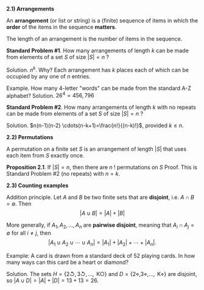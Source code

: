 
**2.1) Arrangements**

An **arrangement** (or list or string) is a (finite) sequence of items in which the **order** of the items in the sequence **matters**.

The length of an arrangement is the number of items in the sequence.

**Standard Problem \#1**. How many arrangements of length $k$ can be made from elements of a set $S$ of size $|S|=n$ ?

Solution. $n^{k}$. Why? Each arrangement has $k$ places each of which can be occupied by any one of $n$ entries.

Example. How many 4-letter "words" can be made from the standard A-Z alphabet?
Solution. $26^{4}=456,796$

**Standard Problem $\# 2$**. How many arrangements of length $k$ with no repeats can be made from elements of a set $S$ of size $|S|=n$ ?

Solution. $n(n-1)(n-2) \cdots(n-k+1)=\frac{n!}{(n-k)!}$, provided $k \leq n$.

**2.2) Permutations**

A permutation on a finite set $S$ is an arrangement of length $|S|$ that uses each item from $S$ exactly once.

**Proposition 2.1**. If $|S|=n$, then there are $n$ ! permutations on $S$
Proof. This is Standard Problem \#2 (no repeats) with $n=k$.

**2.3) Counting examples**


Addition principle. Let $A$ and $B$ be two finite sets that are **disjoint**, i.e. $A \cap B=\emptyset$. Then
$$
|A \cup B|=|A|+|B|
$$

More generally, if $A_{1}, A_{2}, \ldots, A_{n}$ are **pairwise disjoint**, meaning that $A_{i} \cap A_{j}=\emptyset$ for all $i \neq j$, then
$$
\left|A_{1} \cup A_{2} \cup \cdots \cup A_{n}\right|=\left|A_{1}\right|+\left|A_{2}\right|+\cdots+\left|A_{n}\right| \text {. }
$$

Example: A card is drawn from a standard deck of 52 playing cards. In how many ways can this card be a heart or diamond?

Solution. The sets $H=\{2 \circlearrowleft, 3 \circlearrowleft, \ldots, \mathrm{~K} \bigcirc\}$ and $D=\{2 \diamond, 3 \diamond, \ldots, \mathrm{~K} \diamond\}$ are disjoint, so $|A \cup D|=|A|+|D|=13+13=26$.